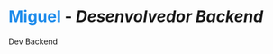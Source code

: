 # <span style="color: #1f8ceb;">Miguel</span> - <span style="font-style: italic;">Desenvolvedor Backend</span>

Dev Backend

